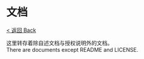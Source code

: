 # 文档
[< 返回 Back](../README.md)

这里转存着除自述文档与授权说明外的文档。  
There are documents except README and LICENSE.
